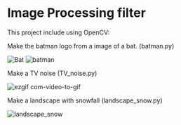 # Image Processing filter

This project include using OpenCV:

Make the batman logo from a image of a bat. (batman.py)

![Bat](https://user-images.githubusercontent.com/43343453/228598455-fe96be91-787b-4112-9d05-6671814fc037.jpg)
![batman](https://user-images.githubusercontent.com/43343453/228598443-d181e52e-973a-4b0d-9e1d-003d3efb4861.jpg)

Make a TV noise (TV_noise.py)

![ezgif com-video-to-gif](https://user-images.githubusercontent.com/43343453/228600093-ddd576b8-7c97-4463-985f-b55603ce2fae.gif)

Make a landscape with snowfall (landscape_snow.py)

![landscape_snow](https://user-images.githubusercontent.com/43343453/228598900-e687ade4-97a1-48d9-815b-f9cac9a62a2c.gif)
